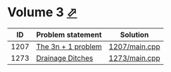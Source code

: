 # Volume 3 [⬀](http://poj.org/problemlist?volume=3)


| ID   | Problem statement                                    | Solution                       |
|------|------------------------------------------------------|--------------------------------|
| 1207 | [The 3n + 1 problem](http://poj.org/problem?id=1207) | [1207/main.cpp](1207/main.cpp) |
| 1273 | [Drainage Ditches](http://poj.org/problem?id=1273)   | [1273/main.cpp](1273/main.cpp) |

